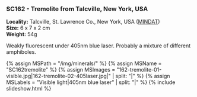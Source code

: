 
### <a name="SC162"></a> SC162 - Tremolite from Talcville, New York, USA

**Locality:** Talcville, St. Lawrence Co., New York, USA ([MINDAT](https://www.mindat.org/loc-20244.html))  
**Size:** 6 x 7 x 2 cm  
**Weight:** 54g  

Weakly fluorescent under 405nm blue laser. Probably a mixture of different amphiboles.

{% assign MSPath = "/img/minerals/" %}
{% assign MSName = "SC162tremolite" %}
{% assign MSImages = "162-tremolite-01-visible.jpg|162-tremolite-02-405laser.jpg|" | split: "|" %}
{% assign MSLabels = "Visible light|405nm blue laser" | split: "|" %}
{% include slideshow.html %}

